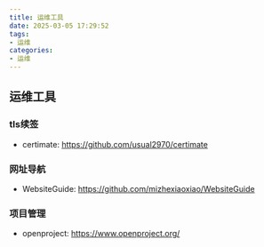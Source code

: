 ```yaml
---
title: 运维工具
date: 2025-03-05 17:29:52
tags:
- 运维
categories: 
- 运维
---
```


## 运维工具
### tls续签
- certimate: https://github.com/usual2970/certimate

### 网址导航
- WebsiteGuide: https://github.com/mizhexiaoxiao/WebsiteGuide

### 项目管理
- openproject: https://www.openproject.org/
